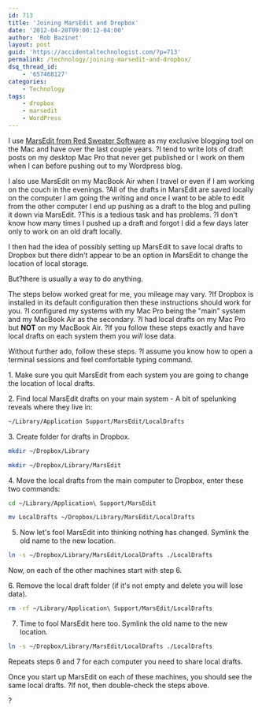 ```yaml
---
id: 713
title: 'Joining MarsEdit and Dropbox'
date: '2012-04-20T09:00:12-04:00'
author: 'Rob Bazinet'
layout: post
guid: 'https://accidentaltechnologist.com/?p=713'
permalink: /technology/joining-marsedit-and-dropbox/
dsq_thread_id:
    - '657468127'
categories:
    - Technology
tags:
    - dropbox
    - marsedit
    - WordPress
---
```


I use [MarsEdit from Red Sweater Software](https://www.red-sweater.com/marsedit/) as my exclusive blogging tool on the Mac and have over the last couple years. ?I tend to write lots of draft posts on my desktop Mac Pro that never get published or I work on them when I can before pushing out to my Wordpress blog.

I also use MarsEdit on my MacBook Air when I travel or even if I am working on the couch in the evenings. ?All of the drafts in MarsEdit are saved locally on the computer I am going the writing and once I want to be able to edit from the other computer I end up pushing as a draft to the blog and pulling it down via MarsEdit. ?This is a tedious task and has problems. ?I don't know how many times I pushed up a draft and forgot I did a few days later only to work on an old draft locally.

I then had the idea of possibly setting up MarsEdit to save local drafts to Dropbox but there didn't appear to be an option in MarsEdit to change the location of local storage.

But?there is usually a way to do anything.

The steps below worked great for me, you mileage may vary. ?If Dropbox is installed in its default configuration then these instructions should work for you. ?I configured my systems with my Mac Pro being the "main" system and my MacBook Air as the secondary. ?I had local drafts on my Mac Pro but **NOT** on my MacBook Air. ?If you follow these steps exactly and have local drafts on each system them you *will* lose data.

Without further ado, follow these steps. ?I assume you know how to open a terminal sessions and feel comfortable typing command.

1\. Make sure you quit MarsEdit from each system you are going to change the location of local drafts.

2\. Find local MarsEdit drafts on your main system - A bit of spelunking reveals where they live in:

```bash
~/Library/Application Support/MarsEdit/LocalDrafts
```

3\. Create folder for drafts in Dropbox.

```bash
mkdir ~/Dropbox/Library
```

```bash
mkdir ~/Dropbox/Library/MarsEdit
```

4\. Move the local drafts from the main computer to Dropbox, enter these two commands:

```bash
cd ~/Library/Application\ Support/MarsEdit
```

```bash
mv LocalDrafts ~/Dropbox/Library/MarsEdit/LocalDrafts
```

5. Now let's fool MarsEdit into thinking nothing has changed. Symlink the old name to the new location.

```bash
ln -s ~/Dropbox/Library/MarsEdit/LocalDrafts ./LocalDrafts
```

Now, on each of the other machines start with step 6.

6\. Remove the local draft folder (if it's not empty and delete you will lose data).

```bash
rm -rf ~/Library/Application\ Support/MarsEdit/LocalDrafts
```

7. Time to fool MarsEdit here too. Symlink the old name to the new location.

```bash
ln -s ~/Dropbox/Library/MarsEdit/LocalDrafts ./LocalDrafts
```

Repeats steps 6 and 7 for each computer you need to share local drafts.

Once you start up MarsEdit on each of these machines, you should see the same local drafts. ?If not, then double-check the steps above.

?